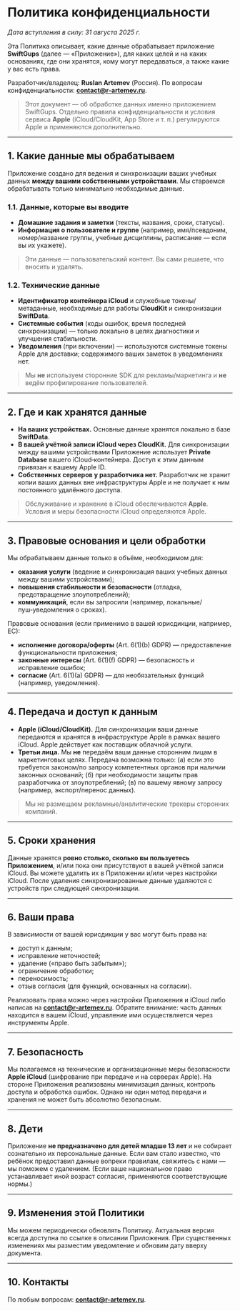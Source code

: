 # Политика конфиденциальности

*Дата вступления в силу: 31 августа 2025 г.*

Эта Политика описывает, какие данные обрабатывает приложение **SwiftGups** (далее — «Приложение»), для каких целей и на каких основаниях, где они хранятся, кому могут передаваться, а также какие у вас есть права.

Разработчик/владелец: **Ruslan Artemev** (Россия). По вопросам конфиденциальности: **[contact@r-artemev.ru](mailto:contact@r-artemev.ru)**.

> Этот документ — об обработке данных именно приложением SwiftGups. Отдельно правила конфиденциальности и условия сервиса **Apple** (iCloud/CloudKit, App Store и т. п.) регулируются Apple и применяются дополнительно.

---

## 1. Какие данные мы обрабатываем

Приложение создано для ведения и синхронизации ваших учебных данных **между вашими собственными устройствами**. Мы стараемся обрабатывать только минимально необходимые данные.

### 1.1. Данные, которые вы вводите

* **Домашние задания и заметки** (тексты, названия, сроки, статусы).
* **Информация о пользователе и группе** (например, имя/псевдоним, номер/название группы, учебные дисциплины, расписание — если вы их укажете).

> Эти данные — пользовательский контент. Вы сами решаете, что вносить и удалять.

### 1.2. Технические данные

* **Идентификатор контейнера iCloud** и служебные токены/метаданные, необходимые для работы **CloudKit** и синхронизации **SwiftData**.
* **Системные события** (коды ошибок, время последней синхронизации) — только локально в целях диагностики и улучшения стабильности.
* **Уведомления** (при включении) — используются системные токены Apple для доставки; содержимого ваших заметок в уведомлениях нет.

> Мы **не** используем сторонние SDK для рекламы/маркетинга и **не** ведём профилирование пользователей.

---

## 2. Где и как хранятся данные

* **На ваших устройствах.** Основные данные хранятся локально в базе **SwiftData**.
* **В вашей учётной записи iCloud через CloudKit.** Для синхронизации между вашими устройствами Приложение использует **Private Database** вашего iCloud‑контейнера. Доступ к этим данным привязан к вашему Apple ID.
* **Собственных серверов у разработчика нет.** Разработчик не хранит копии ваших данных вне инфраструктуры Apple и не получает к ним постоянного удалённого доступа.

> Обслуживание и хранение в iCloud обеспечиваются **Apple**. Условия и меры безопасности iCloud определяются Apple.

---

## 3. Правовые основания и цели обработки

Мы обрабатываем данные только в объёме, необходимом для:

* **оказания услуги** (ведение и синхронизация ваших учебных данных между вашими устройствами);
* **повышения стабильности и безопасности** (отладка, предотвращение злоупотреблений);
* **коммуникаций**, если вы запросили (например, локальные/пуш‑уведомления о сроках).

Правовые основания (если применимо в вашей юрисдикции, например, ЕС):

* **исполнение договора/оферты** (Art. 6(1)(b) GDPR) — предоставление функциональности приложения;
* **законные интересы** (Art. 6(1)(f) GDPR) — безопасность и исправление ошибок;
* **согласие** (Art. 6(1)(a) GDPR) — для необязательных функций (например, уведомления).

---

## 4. Передача и доступ к данным

* **Apple (iCloud/CloudKit).** Для синхронизации ваши данные передаются и хранятся в инфраструктуре Apple в рамках вашего iCloud. Apple действует как поставщик облачной услуги.
* **Третьи лица.** Мы **не** передаём ваши данные сторонним лицам в маркетинговых целях. Передача возможна только: (а) если это требуется законом/по запросу компетентных органов при наличии законных оснований; (б) при необходимости защиты прав разработчика от злоупотреблений; (в) по вашему явному запросу (например, экспорт/перенос данных).

> Мы не размещаем рекламные/аналитические трекеры сторонних компаний.

---

## 5. Сроки хранения

Данные хранятся **ровно столько, сколько вы пользуетесь Приложением**, и/или пока они присутствуют в вашей учётной записи iCloud. Вы можете удалить их в Приложении и/или через настройки iCloud. После удаления синхронизированные данные удаляются с устройств при следующей синхронизации.

---

## 6. Ваши права

В зависимости от вашей юрисдикции у вас могут быть права на:

* доступ к данным;
* исправление неточностей;
* удаление («право быть забытым»);
* ограничение обработки;
* переносимость;
* отзыв согласия (для функций, основанных на согласии).

Реализовать права можно через настройки Приложения и iCloud либо написав на **[contact@r-artemev.ru](mailto:contact@r-artemev.ru)**. Обратите внимание: часть данных находится в вашем iCloud, управление ими осуществляется через инструменты Apple.

---

## 7. Безопасность

Мы полагаемся на технические и организационные меры безопасности **Apple iCloud** (шифрование при передаче и на серверах Apple). На стороне Приложения реализованы минимизация данных, контроль доступа и обработка ошибок. Однако ни один метод передачи и хранения не может быть абсолютно безопасным.

---

## 8. Дети

Приложение **не предназначено для детей младше 13 лет** и не собирает сознательно их персональные данные. Если вам стало известно, что ребёнок предоставил данные вопреки правилам, свяжитесь с нами — мы поможем с удалением. (Если ваше национальное право устанавливает иной возраст согласия, применяются соответствующие нормы.)

---

## 9. Изменения этой Политики

Мы можем периодически обновлять Политику. Актуальная версия всегда доступна по ссылке в описании Приложения. При существенных изменениях мы разместим уведомление и обновим дату вверху документа.

---

## 10. Контакты

По любым вопросам: **[contact@r-artemev.ru](mailto:contact@r-artemev.ru)**.
